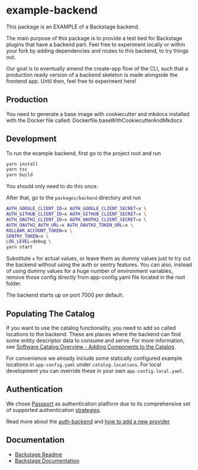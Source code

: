 # example-backend

This package is an EXAMPLE of a Backstage backend.

The main purpose of this package is to provide a test bed for Backstage plugins
that have a backend part. Feel free to experiment locally or within your fork
by adding dependencies and routes to this backend, to try things out.

Our goal is to eventually amend the create-app flow of the CLI, such that a
production ready version of a backend skeleton is made alongside the frontend
app. Until then, feel free to experiment here!

## Production

You need to generate a base image with cookiecutter and mkdocs installed with the
Docker file called: Dockerfile.baseWithCookiecutterAndMkdocs

## Development

To run the example backend, first go to the project root and run

```bash
yarn install
yarn tsc
yarn build
```

You should only need to do this once.

After that, go to the `packages/backend` directory and run

```bash
AUTH_GOOGLE_CLIENT_ID=x AUTH_GOOGLE_CLIENT_SECRET=x \
AUTH_GITHUB_CLIENT_ID=x AUTH_GITHUB_CLIENT_SECRET=x \
AUTH_OAUTH2_CLIENT_ID=x AUTH_OAUTH2_CLIENT_SECRET=x \
AUTH_OAUTH2_AUTH_URL=x AUTH_OAUTH2_TOKEN_URL=x \
ROLLBAR_ACCOUNT_TOKEN=x \
SENTRY_TOKEN=x \
LOG_LEVEL=debug \
yarn start
```

Substitute `x` for actual values, or leave them as
dummy values just to try out the backend without using the auth or sentry features.
You can also, instead of using dummy values for a huge number of environment variables, remove those config directly from app-config.yaml file located in the root folder.

The backend starts up on port 7000 per default.

## Populating The Catalog

If you want to use the catalog functionality, you need to add so called
locations to the backend. These are places where the backend can find some
entity descriptor data to consume and serve. For more information, see
[Software Catalog Overview - Adding Components to the Catalog](https://backstage.io/docs/features/software-catalog/software-catalog-overview#adding-components-to-the-catalog).

For convenience we already include some statically configured example locations
in `app-config.yaml` under `catalog.locations`. For local development you can override these in your own `app-config.local.yaml`.

## Authentication

We chose [Passport](http://www.passportjs.org/) as authentication platform due to its comprehensive set of supported authentication [strategies](http://www.passportjs.org/packages/).

Read more about the [auth-backend](https://github.com/backstage/backstage/blob/master/plugins/auth-backend/README.md) and [how to add a new provider](https://github.com/backstage/backstage/blob/master/docs/auth/add-auth-provider.md)

## Documentation

- [Backstage Readme](https://github.com/backstage/backstage/blob/master/README.md)
- [Backstage Documentation](https://github.com/backstage/backstage/blob/master/docs/README.md)
